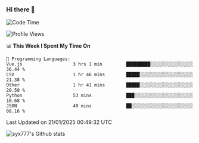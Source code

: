### Hi there 👋

<!--
**syx777/syx777** is a ✨ _special_ ✨ repository because its `README.md` (this file) appears on your GitHub profile.

Here are some ideas to get you started:

- 🔭 I’m currently working on ...
- 🌱 I’m currently learning ...
- 👯 I’m looking to collaborate on ...
- 🤔 I’m looking for help with ...
- 💬 Ask me about ...
- 📫 How to reach me: ...
- 😄 Pronouns: ...
- ⚡ Fun fact: ...
-->
<!--START_SECTION:waka-->
![Code Time](http://img.shields.io/badge/Code%20Time-325%20hrs%2016%20mins-blue)

![Profile Views](http://img.shields.io/badge/Profile%20Views-0-blue)

📊 **This Week I Spent My Time On** 

```text
💬 Programming Languages: 
Vue.js                   3 hrs 1 min         █████████░░░░░░░░░░░░░░░░   36.44 % 
CSV                      1 hr 46 mins        █████░░░░░░░░░░░░░░░░░░░░   21.38 % 
Other                    1 hr 41 mins        █████░░░░░░░░░░░░░░░░░░░░   20.50 % 
Python                   53 mins             ███░░░░░░░░░░░░░░░░░░░░░░   10.68 % 
JSON                     40 mins             ██░░░░░░░░░░░░░░░░░░░░░░░   08.16 % 
```


 Last Updated on 21/01/2025 00:49:32 UTC
<!--END_SECTION:waka-->

![syx777's Github stats](https://github-readme-stats-syx777.vercel.app/api?username=syx777&show_icons=true&count_private=true)
